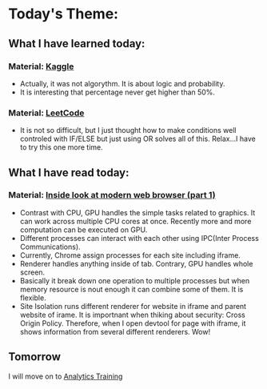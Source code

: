 # Today's Theme: 

## What I have learned today:

### Material: [Kaggle](https://www.kaggle.com/renamoo/blackjack-microchallenge)
- Actually, it was not algorythm. It is about logic and probability.
- It is interesting that percentage never get higher than 50%.

### Material: [LeetCode](https://leetcode.com/problems/human-traffic-of-stadium/solution/)
- It is not so difficult, but I just thought how to make conditions well controled with IF/ELSE but just using OR solves all of this. Relax...I have to try this one more time.
    
## What I have read today:
### Material: [Inside look at modern web browser (part 1)](https://developers.google.com/web/updates/2018/09/inside-browser-part1)
- Contrast with CPU, GPU handles the simple tasks related to graphics. It can work across multiple CPU cores at once. Recently more and more computation can be executed on GPU.
- Different processes can interact with each other using IPC(Inter Process Communications). 
- Currently, Chrome assign processes for each site including iframe. 
- Renderer handles anything inside of tab. Contrary, GPU handles whole screen.
- Basically it break down one operation to multiple processes but when memory resource is nout enough it can combine some of them. It is flexible.
- Site Isolation runs different renderer for website in iframe and parent website of irame. It is importnant when thiking about security: Cross Origin Policy. Therefore, when I open devtool for page with iframe, it shows information from several different renderers. Wow!

## Tomorrow
I will move on to [Analytics Training](https://mode.com/sql-tutorial/sql-business-analytics-training)
